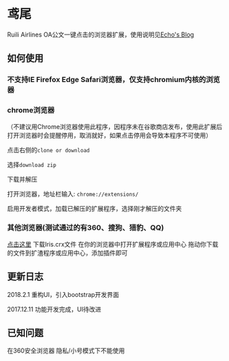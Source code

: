 # 鸢尾
Ruili Airlines OA公文一键点击的浏览器扩展，使用说明见[Echo's Blog](https://www.flyce.cn/Iris.html)

## 如何使用
### 不支持IE Firefox Edge Safari浏览器，仅支持chromium内核的浏览器
### chrome浏览器 
（不建议用Chrome浏览器使用此程序，因程序未在谷歌商店发布，使用此扩展后打开浏览器时会提醒停用，取消就好，如果点击停用会导致本程序不可使用）

点击右侧的`clone or download`

选择`download zip`

下载并解压

打开浏览器，地址栏输入: `chrome://extensions/`

启用开发者模式，加载已解压的扩展程序，选择刚才解压的文件夹
### 其他浏览器(测试通过的有360、搜狗、猎豹、QQ)
[点击这里](https://github.com/flyce/Iris/raw/master/Iris.crx) 下载Iris.crx文件
在你的浏览器中打开扩展程序或应用中心
拖动你下载的文件到扩渣程序或应用中心，添加插件即可

## 更新日志
2018.2.1
重构UI，引入bootstrap开发界面

2017.12.11
功能开发完成，UI待改进

## 已知问题
在360安全浏览器 隐私/小号模式下不能使用

